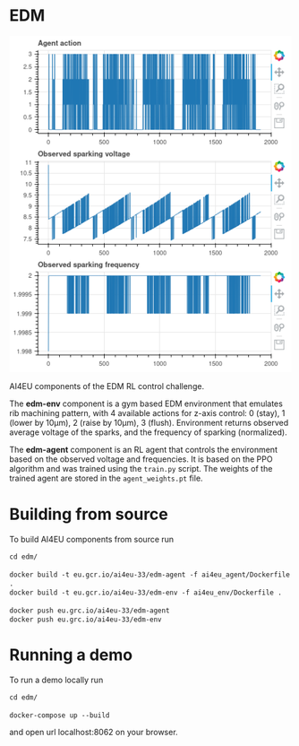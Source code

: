 # EDM

![](demo.png)

AI4EU components of the EDM RL control challenge. 

The **edm-env** component is a gym based EDM environment that emulates rib machining pattern, with 4 
available actions for z-axis control: 0 (stay), 1 (lower by 10µm), 2 (raise by 10µm), 3 (flush).
Environment returns observed average voltage of the sparks, and the frequency of sparking 
(normalized).

The **edm-agent** component is an RL agent that controls the environment based on the
observed voltage and frequencies. It is based on the PPO algorithm and was trained using
the `train.py` script. The weights of the trained agent are stored in the `agent_weights.pt` file. 

# Building from source

To build AI4EU components from source run

    cd edm/

    docker build -t eu.gcr.io/ai4eu-33/edm-agent -f ai4eu_agent/Dockerfile .
    docker build -t eu.gcr.io/ai4eu-33/edm-env -f ai4eu_env/Dockerfile .

    docker push eu.grc.io/ai4eu-33/edm-agent
    docker push eu.grc.io/ai4eu-33/edm-env

# Running a demo

To run a demo locally run

    cd edm/

    docker-compose up --build

and open url localhost:8062 on your browser.